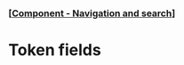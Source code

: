 ### [[Component - Navigation and search](./human-interface-guidelines-markdown/Component/navigation-and-search.md)]  
  
# **Token fields**  

